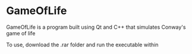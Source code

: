 # GameOfLife

GameOfLife is a program built using Qt and C++ that simulates Conway's game of life

To use, download the .rar folder and run the executable within

